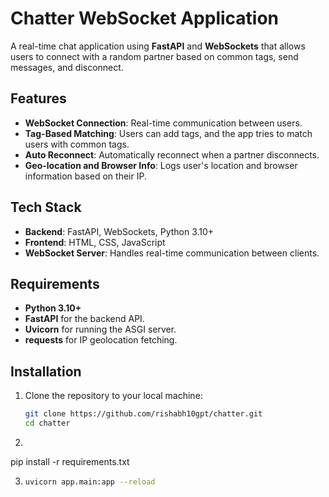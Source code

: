 # Chatter WebSocket Application

A real-time chat application using **FastAPI** and **WebSockets** that allows users to connect with a random partner based on common tags, send messages, and disconnect.

## Features

- **WebSocket Connection**: Real-time communication between users.
- **Tag-Based Matching**: Users can add tags, and the app tries to match users with common tags.
- **Auto Reconnect**: Automatically reconnect when a partner disconnects.
- **Geo-location and Browser Info**: Logs user's location and browser information based on their IP.

## Tech Stack

- **Backend**: FastAPI, WebSockets, Python 3.10+
- **Frontend**: HTML, CSS, JavaScript
- **WebSocket Server**: Handles real-time communication between clients.


## Requirements

- **Python 3.10+**
- **FastAPI** for the backend API.
- **Uvicorn** for running the ASGI server.
- **requests** for IP geolocation fetching.

## Installation

1. Clone the repository to your local machine:

   ```bash
   git clone https://github.com/rishabh10gpt/chatter.git
   cd chatter
2. 
 pip install -r requirements.txt

3. 
    ```bash
    uvicorn app.main:app --reload

